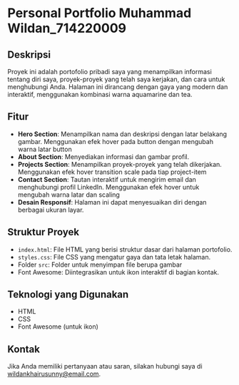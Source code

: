 # Personal Portfolio Muhammad Wildan_714220009

## Deskripsi
Proyek ini adalah portofolio pribadi saya yang menampilkan informasi tentang diri saya, proyek-proyek yang telah saya kerjakan, dan cara untuk menghubungi Anda. Halaman ini dirancang dengan gaya yang modern dan interaktif, menggunakan kombinasi warna aquamarine dan tea.

## Fitur
- **Hero Section**: Menampilkan nama dan deskripsi dengan latar belakang gambar. Menggunakan efek hover pada button dengan mengubah warna latar button
- **About Section**: Menyediakan informasi dan gambar profil.
- **Projects Section**: Menampilkan proyek-proyek yang telah dikerjakan. Menggunakan efek hover transition scale pada tiap project-item
- **Contact Section**: Tautan interaktif untuk mengirim email dan menghubungi profil LinkedIn. Menggunakan efek hover untuk mengubah warna latar dan scaling
- **Desain Responsif**: Halaman ini dapat menyesuaikan diri dengan berbagai ukuran layar.

## Struktur Proyek

- `index.html`: File HTML yang berisi struktur dasar dari halaman portofolio.
- `styles.css`: File CSS yang mengatur gaya dan tata letak halaman.
- Folder `src`: Folder untuk menyimpan file berupa gambar
- Font Awesome: Diintegrasikan untuk ikon interaktif di bagian kontak.

## Teknologi yang Digunakan
- HTML
- CSS
- Font Awesome (untuk ikon)

## Kontak
Jika Anda memiliki pertanyaan atau saran, silakan hubungi saya di [wildankhairusunny@email.com](mailto:wildankhairusunny@email.com).

